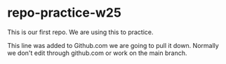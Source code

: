 # repo-practice-w25
This is our first repo. We are using this to practice.

This line was added to Github.com we are going to pull it down. Normally we don't edit through github.com or work on the main branch.
